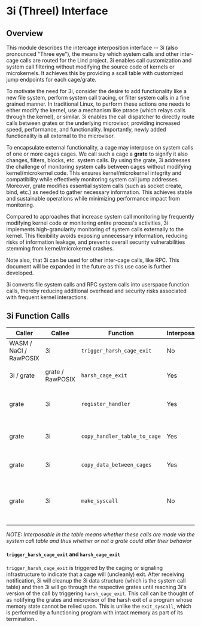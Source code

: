 # 3i (ThreeI) Interface 

## Overview
This module describes the intercage interposition interface -- 3i (also pronounced "Three eye"), the means by which system calls and other inter-cage calls are routed for the Lind project.  3i enables call customization and system call filtering without modifying the source code of kernels or microkernels. It achieves this by providing a scall table with customized jump endpoints for each cage/grate.

To motivate the need for 3i, consider the desire to add functionality like a new file system, perform system call tracing, or filter system calls in a fine grained manner.   In traditional Linux, to perform these actions one needs to either modify the kernel, use a mechanism like ptrace (which relays calls through the kernel), or similar.  3i enables the call dispatcher to directly route calls between grates or the underlying microvisor, providing increased speed, performance, and functionality.   Importantly, newly added functionality is all external to the microvisor.

To encapsulate external functionality, a cage may interpose on system calls of one or more cages cages.   We call such a cage a **grate** to signify it also changes, filters, blocks, etc. system calls. By using the grate, 3i addresses the challenge of monitoring system calls between cages without modifying kernel/microkernel code. This ensures kernel/microkernel integrity and compatibility while effectively monitoring system call jump addresses. Moreover, grate modifies essential system calls (such as socket create, bind, etc.) as needed to gather necessary information. This achieves stable and sustainable operations while minimizing performance impact from monitoring.

Compared to approaches that increase system call monitoring by frequently modifying kernel code or monitoring entire process's activities, 3i implements high-granularity monitoring of system calls externally to the kernel. This flexibility avoids exposing unnecessary information, reducing risks of information leakage, and prevents overall security vulnerabilities stemming from kernel/microkernel crashes.

Note also, that 3i can be used for other inter-cage calls, like RPC.   This document will be expanded in the future as this use case is further developed.

3i converts file system calls and RPC system calls into userspace function calls, thereby reducing additional overhead and security risks associated with frequent kernel interactions.

## 3i Function Calls 

|           Caller           |       Callee     |           Function            |  Interposable | Remarks |
|----------------------------|------------------|-------------------------------|---------------|---------------|
|   WASM / NaCl / RawPOSIX   |         3i       | `trigger_harsh_cage_exit`     |      No       |See detailed explaination below|
|         3i / grate         | grate / RawPOSIX | `harsh_cage_exit`             |      Yes      |See detailed explaination below|
|           grate            |         3i       | `register_handler`            |      Yes      |Register new handler information to scall table|
|           grate            |         3i       | `copy_handler_table_to_cage`  |      Yes      |Passes the handler table to the target cage|
|           grate            |         3i       | `copy_data_between_cages`     |      Yes      |Copies memory across cages|
|           grate            |         3i       | `make_syscall`                |      No       |Route the call to the corresponding handler and deal with error situations|

*NOTE: Interposable in the table means whether these calls are made via the system call table and thus whether or not a grate could alter their behavior*

#### `trigger_harsh_cage_exit` and `harsh_cage_exit`  

`trigger_harsh_cage_exit` is triggered by the caging or signaling infrastructure to indicate that a cage will (uncleanly) exit. After receiving notification, 3i will cleanup the 3i data structure (which is the system call table) and then 3i will go through the respective grates until reaching 3i's version of the call by triggering `harsh_cage_exit`. This call can be thought of as notifying the grates and microvisor of the harsh exit of a program whose memory state cannot be relied upon. This is unlike the `exit_syscall`, which is performed by a functioning program with intact memory as part of its termination.. 
